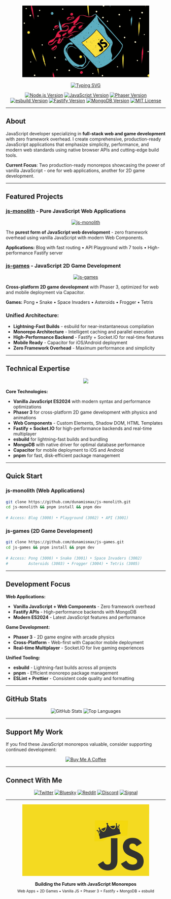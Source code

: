 <p align="center">
  <img src="https://github.com/dunamismax/js-monolith/blob/main/images/js-coffee-particles.jpeg" alt="JavaScript Coffee Particles" width="400" />
</p>

<p align="center">
  <a href="https://github.com/dunamismax">
    <img src="https://readme-typing-svg.demolab.com/?font=Fira+Code&size=24&pause=1000&color=F7DF1E&center=true&vCenter=true&width=800&lines=JavaScript+Developer;Full-Stack+Web+%2B+Game+Development;Vanilla+JS+%2B+Phaser+3+%2B+Fastify;Lightning-Fast+esbuild+%2B+MongoDB;Two+Production-Ready+Monorepos;Zero+Framework+Overhead" alt="Typing SVG" />
  </a>
</p>

<p align="center">
  <a href="https://nodejs.org/"><img src="https://img.shields.io/badge/Node.js-18+-339933.svg?logo=node.js" alt="Node.js Version"></a>
  <a href="https://developer.mozilla.org/en-US/docs/Web/JavaScript"><img src="https://img.shields.io/badge/JavaScript-ES2024-F7DF1E.svg?logo=javascript" alt="JavaScript Version"></a>
  <a href="https://phaser.io/"><img src="https://img.shields.io/badge/Phaser-3.70+-7B2CBF.svg?logo=phaser" alt="Phaser Version"></a>
  <a href="https://esbuild.github.io/"><img src="https://img.shields.io/badge/esbuild-0.20+-FFCF00.svg?logo=esbuild" alt="esbuild Version"></a>
  <a href="https://www.fastify.io/"><img src="https://img.shields.io/badge/Fastify-4.0+-000000.svg?logo=fastify" alt="Fastify Version"></a>
  <a href="https://www.mongodb.com/"><img src="https://img.shields.io/badge/MongoDB-6.0+-47A248.svg?logo=mongodb" alt="MongoDB Version"></a>
  <a href="https://opensource.org/licenses/MIT"><img src="https://img.shields.io/badge/License-MIT-green.svg" alt="MIT License"></a>
</p>

---

## About

JavaScript developer specializing in **full-stack web and game development** with zero framework overhead. I create comprehensive, production-ready JavaScript applications that emphasize simplicity, performance, and modern web standards using native browser APIs and cutting-edge build tools.

**Current Focus**: Two production-ready monorepos showcasing the power of vanilla JavaScript - one for web applications, another for 2D game development.

---

## Featured Projects

### **[js-monolith](https://github.com/dunamismax/js-monolith)** - Pure JavaScript Web Applications

<p align="center">
  <a href="https://github.com/dunamismax/js-monolith">
    <img src="https://github-readme-stats.vercel.app/api/pin/?username=dunamismax&repo=js-monolith&theme=dark&show_owner=true" alt="js-monolith" />
  </a>
</p>

The **purest form of JavaScript web development** - zero framework overhead using vanilla JavaScript with modern Web Components.

**Applications:** Blog with fast routing • API Playground with 7 tools • High-performance Fastify server

### **[js-games](https://github.com/dunamismax/js-games)** - JavaScript 2D Game Development

<p align="center">
  <a href="https://github.com/dunamismax/js-games">
    <img src="https://github-readme-stats.vercel.app/api/pin/?username=dunamismax&repo=js-games&theme=dark&show_owner=true" alt="js-games" />
  </a>
</p>

**Cross-platform 2D game development** with Phaser 3, optimized for web and mobile deployment via Capacitor.

**Games:** Pong • Snake • Space Invaders • Asteroids • Frogger • Tetris

### **Unified Architecture:**

- **Lightning-Fast Builds** - esbuild for near-instantaneous compilation
- **Monorepo Architecture** - Intelligent caching and parallel execution
- **High-Performance Backend** - Fastify + Socket.IO for real-time features
- **Mobile Ready** - Capacitor for iOS/Android deployment
- **Zero Framework Overhead** - Maximum performance and simplicity

---

## Technical Expertise

<p align="center">
  <a href="https://skillicons.dev">
    <img src="https://skillicons.dev/icons?i=js,nodejs,mongodb,html,css,git,github,vscode,linux" />
  </a>
</p>

**Core Technologies:**

- **Vanilla JavaScript ES2024** with modern syntax and performance optimizations
- **Phaser 3** for cross-platform 2D game development with physics and animations
- **Web Components** - Custom Elements, Shadow DOM, HTML Templates
- **Fastify + Socket.IO** for high-performance backends and real-time multiplayer
- **esbuild** for lightning-fast builds and bundling
- **MongoDB** with native driver for optimal database performance
- **Capacitor** for mobile deployment to iOS and Android
- **pnpm** for fast, disk-efficient package management

---

## Quick Start

### js-monolith (Web Applications)

```bash
git clone https://github.com/dunamismax/js-monolith.git
cd js-monolith && pnpm install && pnpm dev

# Access: Blog (3000) • Playground (3002) • API (3001)
```

### js-games (2D Game Development)

```bash
git clone https://github.com/dunamismax/js-games.git
cd js-games && pnpm install && pnpm dev

# Access: Pong (3000) • Snake (3001) • Space Invaders (3002)
#         Asteroids (3003) • Frogger (3004) • Tetris (3005)
```

---

## Development Focus

**Web Applications:**

- **Vanilla JavaScript + Web Components** - Zero framework overhead
- **Fastify APIs** - High-performance backends with MongoDB
- **Modern ES2024** - Latest JavaScript features and performance

**Game Development:**

- **Phaser 3** - 2D game engine with arcade physics
- **Cross-Platform** - Web-first with Capacitor mobile deployment
- **Real-time Multiplayer** - Socket.IO for live gaming experiences

**Unified Tooling:**

- **esbuild** - Lightning-fast builds across all projects
- **pnpm** - Efficient monorepo package management
- **ESLint + Prettier** - Consistent code quality and formatting

---

## GitHub Stats

<p align="center">
  <img src="https://github-readme-stats.vercel.app/api?username=dunamismax&show_icons=true&theme=dark&count_private=true" alt="GitHub Stats" />
  <img src="https://github-readme-stats.vercel.app/api/top-langs/?username=dunamismax&layout=compact&theme=dark" alt="Top Languages" />
</p>

---

## Support My Work

If you find these JavaScript monorepos valuable, consider supporting continued development:

<p align="center">
  <a href="https://www.buymeacoffee.com/dunamismax" target="_blank">
    <img src="https://cdn.buymeacoffee.com/buttons/v2/default-yellow.png" alt="Buy Me A Coffee" style="height: 60px !important;width: 217px !important;" />
  </a>
</p>

---

## Connect With Me

<p align="center">
  <a href="https://twitter.com/dunamismax" target="_blank"><img src="https://img.shields.io/badge/Twitter-%231DA1F2.svg?&style=for-the-badge&logo=twitter&logoColor=white" alt="Twitter"></a>
  <a href="https://bsky.app/profile/dunamismax.bsky.social" target="_blank"><img src="https://img.shields.io/badge/Bluesky-blue?style=for-the-badge&logo=bluesky&logoColor=white" alt="Bluesky"></a>
  <a href="https://reddit.com/user/dunamismax" target="_blank"><img src="https://img.shields.io/badge/Reddit-%23FF4500.svg?&style=for-the-badge&logo=reddit&logoColor=white" alt="Reddit"></a>
  <a href="https://discord.com/users/dunamismax" target="_blank"><img src="https://img.shields.io/badge/Discord-dunamismax-7289DA.svg?style=for-the-badge&logo=discord&logoColor=white" alt="Discord"></a>
  <a href="https://signal.me/#p/+dunamismax.66" target="_blank"><img src="https://img.shields.io/badge/Signal-dunamismax.66-3A76F0.svg?style=for-the-badge&logo=signal&logoColor=white" alt="Signal"></a>
</p>

---

<p align="center">
  <img src="https://github.com/dunamismax/js-monolith/blob/main/images/js-yellow-crown.jpg" alt="JavaScript Yellow" width="400" />
</p>

<p align="center">
  <strong>Building the Future with JavaScript Monorepos</strong><br>
  <sub>Web Apps + 2D Games • Vanilla JS + Phaser 3 + Fastify + MongoDB + esbuild</sub>
</p>
